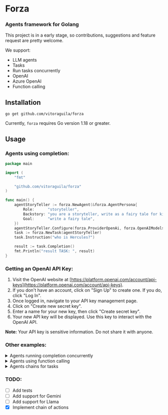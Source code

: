 # Forza

### Agents framework for Golang

This project is in a early stage, so contributions, suggestions and feature request are pretty welcome.

We support: 

* LLM agents
* Tasks
* Run tasks concurrently
* OpenAI
* Azure OpenAI
* Function calling

## Installation

```
go get github.com/vitoraguila/forza
```
Currently, `forza` requires Go version 1.18 or greater.


## Usage

### Agents using completion:

```go
package main

import (
	"fmt"

	"github.com/vitoraguila/forza"
)

func main() {
	agentStoryTeller := forza.NewAgent(&forza.AgentPersona{
		Role:      "storyteller",
		Backstory: "you are a storyteller, write as a fairy tale for kids",
		Goal:      "write a fairy tale",
	})
	agentStoryTeller.Configure(forza.ProviderOpenAi, forza.OpenAIModels.Gpt35turbo)
	task := forza.NewTask(agentStoryTeller)
	task.Instruction("who is Hercules?")

	result := task.Completion()
	fmt.Println("result TASK: ", result)
}

```

### Getting an OpenAI API Key:

1. Visit the OpenAI website at [https://platform.openai.com/account/api-keys](https://platform.openai.com/account/api-keys).
2. If you don't have an account, click on "Sign Up" to create one. If you do, click "Log In".
3. Once logged in, navigate to your API key management page.
4. Click on "Create new secret key".
5. Enter a name for your new key, then click "Create secret key".
6. Your new API key will be displayed. Use this key to interact with the OpenAI API.

**Note:** Your API key is sensitive information. Do not share it with anyone.

### Other examples:

<details>
<summary>Agents running completion concurrently</summary>

```go
package main

import (
	"fmt"

	"github.com/vitoraguila/forza"
)

func main() {
	marketAnalystAgent := forza.NewAgent(&forza.AgentPersona{
		Role:      "Lead Market Analyst at a premier digital marketing firm",
		Backstory: "you specialize in dissecting online business landscapes. Conduct amazing analysis of the products and competitors",
		Goal:      "providing in-depth insights to guide marketing strategies",
	})
	marketAnalystAgent.Configure(forza.ProviderOpenAi, forza.OpenAIModels.Gpt35turbo)
	task1 := forza.NewTask(marketAnalystAgent)
	task1.Instruction("Give me a full report about the market of electric cars in the US.")

	contentCreatorAgent := forza.NewAgent(&forza.AgentPersona{
		Role:      "Creative Content Creator at a top-tier digital marketing agency",
		Backstory: "you excel in crafting narratives that resonate with audiences on social media. Your expertise lies in turning marketing strategies into engaging stories and visual content that capture attention and inspire action",
		Goal:      "Generate a creative social media post for a new line of eco-friendly products"},
	)

	contentCreatorAgent.Configure(forza.ProviderOpenAi, forza.OpenAIModels.Gpt35turbo)
	task2 := forza.NewTask(contentCreatorAgent)
	task2.Instruction("Generate a creative social media post for a new line of eco-friendly products.")

	// RUNNING ALL CONCURRENTLY
	f := forza.NewPipeline()

	f.AddTasks(task1.Completion, task2.Completion)
	result := f.RunConcurrently()

	fmt.Println("result TASK1: ", result[0])
	fmt.Println("-----------------")
	fmt.Println("result TASK2: ", result[1])
}


```
</details>

<details>
<summary>Agents using function calling</summary>

```go
package main

import (
	"encoding/json"
	"fmt"

	"github.com/vitoraguila/forza"
)

type UserParams struct {
	UserId string `json:"userId" required:"true"`
}

func getUserId(params string) string {
	var UserParams UserParams
	err := json.Unmarshal([]byte(params), &UserParams)
	if err != nil {
		panic(err)
	}

	// place any logic here

	return fmt.Sprintf("The user id is %s", UserParams.UserId)
}

func main() {
	agentSpecialist := forza.NewAgent(&forza.AgentPersona{
		Role:      "specialist",
		Backstory: "You are a specialist to identify userId in the text",
		Goal:      "identify userId",
	})
	agentSpecialist.Configure(forza.ProviderOpenAi, forza.OpenAIModels.Gpt35turbo)

	funcCallingParams := forza.FunctionShape{
		"userId": forza.FunctionProps{
			Description: "user id description",
			Required:    true,
		},
	}

	task := forza.NewTask(agentSpecialist)
	task.Instruction("My name is robert and my user id is 3434")
	task.SetFunction("get_user_id", "user will provide an userId, identify and get this userId", funcCallingParams, getUserId)

	result := task.Completion()
	fmt.Println("result TASK: ", result)
}

```
</details>

<details>
<summary>Agents chains for tasks</summary>

```go
package main

import (
	"fmt"

	"github.com/vitoraguila/forza"
)

func main() {
	marketAnalystAgent := forza.NewAgent(&forza.AgentPersona{
		Role:      "Lead Market Analyst at a premier digital marketing firm",
		Backstory: "you specialize in dissecting online business landscapes. Conduct amazing analysis of the products and competitors",
		Goal:      "providing in-depth insights to guide marketing strategies",
	})
	marketAnalystAgent.Configure(forza.ProviderOpenAi, forza.OpenAIModels.Gpt35turbo)
	task1 := forza.NewTask(marketAnalystAgent)
	task1.Instruction("Give me a full report about the market of electric cars in the US.")

	contentCreatorAgent := forza.NewAgent(&forza.AgentPersona{
		Role:      "Creative Content Creator at a top-tier digital marketing agency",
		Backstory: "you excel in crafting narratives that resonate with audiences on social media. Your expertise lies in turning marketing strategies into engaging stories and visual content that capture attention and inspire action",
		Goal:      "Generate a creative social media post for a new line of eco-friendly products"},
	)

	contentCreatorAgent.Configure(forza.ProviderOpenAi, forza.OpenAIModels.Gpt35turbo)
	task2 := forza.NewTask(contentCreatorAgent)
	task2.Instruction("Generate a creative social media post for a new line of eco-friendly products.")

	// RUNNING ALL CONCURRENTLY
	f := forza.NewPipeline()
	chain := f.CreateChain(*task1.WithCompletion(), *task2.WithCompletion())

	fmt.Println("Chain result: ", chain())
}

```
</details>

### TODO:

- [ ] Add tests
- [ ] Add support for Gemini
- [ ] Add support for Llama
- [x] Implement chain of actions
